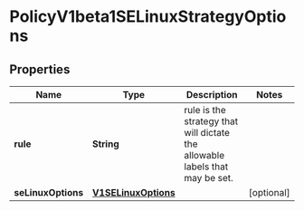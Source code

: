 
# PolicyV1beta1SELinuxStrategyOptions

## Properties
Name | Type | Description | Notes
------------ | ------------- | ------------- | -------------
**rule** | **String** | rule is the strategy that will dictate the allowable labels that may be set. | 
**seLinuxOptions** | [**V1SELinuxOptions**](V1SELinuxOptions.md) |  |  [optional]



